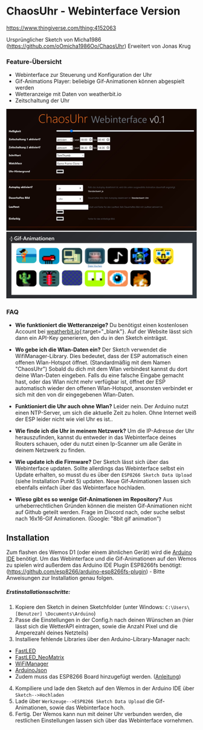 # ChaosUhr - Webinterface Version
https://www.thingiverse.com/thing:4152063 

Ursprünglicher Sketch von Micha1986 (https://github.com/oOmicha1986Oo/ChaosUhr)
Erweitert von Jonas Krug


### Feature-Übersicht

  - Webinterface zur Steuerung und Konfiguration der Uhr
  - Gif-Animations Player: beliebige Gif-Animationen können abgespielt werden
  - Wetteranzeige mit Daten von weatherbit.io
  - Zeitschaltung der Uhr
  
 ![Screenshot1](Screenshot/screen1.jpg)
 ![Screenshot2](Screenshot/screen2.jpg)


### FAQ

* __Wie funktioniert die Wetteranzeige?__
Du benötigst einen kostenlosen Account bei [weatherbit.io](https://www.weatherbit.io/){:target="_blank"}. Auf der Website lässt sich dann ein API-Key generieren, den du in den Sketch einträgst.

* __Wo gebe ich die Wlan-Daten ein?__
Der Sketch verwendet die WifiManager-Library. Dies bedeutet, dass der ESP automatisch einen offenen Wlan-Hotspot öffnet. (Standardmäßig mit dem Namen "ChaosUhr") Sobald du dich mit dem Wlan verbindest kannst du dort deine Wlan-Daten eingeben. Falls du eine falsche Eingabe gemacht hast, oder das Wlan nicht mehr verfügbar ist, öffnet der ESP automatisch wieder den offenen Wlan-Hotspot, ansonsten verbindet er sich mit den von dir eingegebenen Wlan-Daten.

* __Funktioniert die Uhr auch ohne Wlan?__
Leider nein. Der Arduino nutzt einen NTP-Server, um sich die aktuelle Zeit zu holen. Ohne Internet weiß der ESP leider nicht wie viel Uhr es ist..

* __Wie finde ich die Uhr in meinem Netzwerk?__
Um die IP-Adresse der Uhr herauszufinden, kannst du entweder in das Webinterface deines Routers schauen, oder du nutzt einen Ip-Scanner um alle Geräte in deinem Netzwerk zu finden.

* __Wie update ich die Firmware?__
Der Sketch lässt sich über das Webinterface updaten. Sollte allerdings das Webinterface selbst ein Update erhalten, so musst du es über den `ESP8266 Sketch Data Upload` (siehe Installation Punkt 5) updaten.
Neue Gif-Animationen lassen sich ebenfalls einfach über das Webinterface hochladen.

* __Wieso gibt es so wenige Gif-Animationen im Repository?__
Aus urheberrechtlichen Gründen können die meisten Gif-Animationen nicht auf Github geteilt werden. Frage im Discord nach, oder suche selbst nach 16x16-Gif Animationen. (Google: "8bit gif animation")


## Installation

Zum flashen des Wemos D1 (oder einem ähnlichen Gerät) wird die [Arduino IDE](https://www.arduino.cc/en/main/software) benötigt.
Um das Webinterface und die Gif-Animationen auf den Wemos zu spielen wird außerdem das Arduino IDE Plugin ESP8266fs benötigt: (https://github.com/esp8266/arduino-esp8266fs-plugin) - Bitte Anweisungen zur Installation genau folgen.

##### Erstinstallationsschritte:
1. Kopiere den Sketch in deinen Sketchfolder (unter Windows: `C:\Users\ [Benutzer] \Documents\Arduino`)
2. Passe die Einstellungen in der Config.h nach deinen Wünschen an (hier lässt sich die WetterAPI eintragen, sowie die Anzahl Pixel und die Amperezahl deines Netzteils)
3. Installiere fehlende Libraries über den Arduino-Library-Manager nach:
* [FastLED](https://github.com/FastLED/FastLED)
* [FastLED_NeoMatrix](https://github.com/marcmerlin/FastLED_NeoMatrix)
* [WiFiManager](https://github.com/tzapu/WiFiManager)
* [ArduinoJson](https://github.com/bblanchon/ArduinoJson)
* Zudem muss das ESP8266 Board hinzugefügt werden. ([Anleitung](https://randomnerdtutorials.com/how-to-install-esp8266-board-arduino-ide/))
4. Kompiliere und lade den Sketch auf den Wemos in der Arduino IDE über `Sketch-->Hochladen`
5. Lade über `Werkzeuge-->ESP8266 Sketch Data Upload` die Gif-Animationen, sowie das Webinterface hoch.
6. Fertig. Der Wemos kann nun mit deiner Uhr verbunden werden, die restlichen Einstellungen lassen sich über das Webinterface vornehmen.



